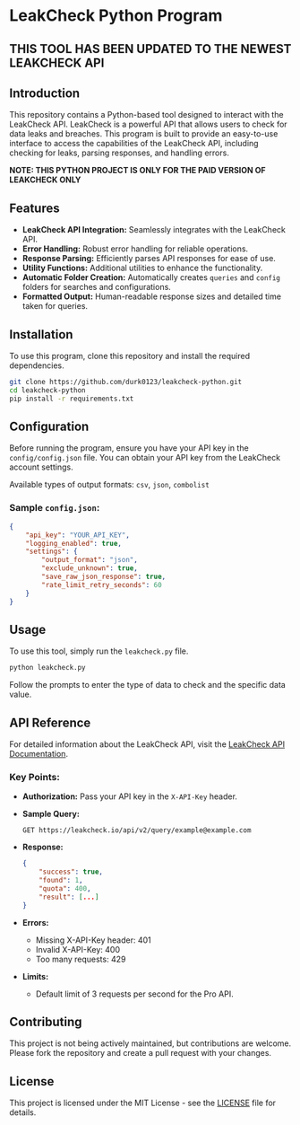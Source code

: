 
# LeakCheck Python Program
## THIS TOOL HAS BEEN UPDATED TO THE NEWEST LEAKCHECK API 

## Introduction
This repository contains a Python-based tool designed to interact with the LeakCheck API. LeakCheck is a powerful API that allows users to check for data leaks and breaches. This program is built to provide an easy-to-use interface to access the capabilities of the LeakCheck API, including checking for leaks, parsing responses, and handling errors.

**NOTE: THIS PYTHON PROJECT IS ONLY FOR THE PAID VERSION OF LEAKCHECK ONLY**

## Features
- **LeakCheck API Integration:** Seamlessly integrates with the LeakCheck API.
- **Error Handling:** Robust error handling for reliable operations.
- **Response Parsing:** Efficiently parses API responses for ease of use.
- **Utility Functions:** Additional utilities to enhance the functionality.
- **Automatic Folder Creation:** Automatically creates `queries` and `config` folders for searches and configurations.
- **Formatted Output:** Human-readable response sizes and detailed time taken for queries.

## Installation
To use this program, clone this repository and install the required dependencies.

```bash
git clone https://github.com/durk0123/leakcheck-python.git
cd leakcheck-python
pip install -r requirements.txt
```

## Configuration
Before running the program, ensure you have your API key in the `config/config.json` file. You can obtain your API key from the LeakCheck account settings.

Available types of output formats:
`csv`, `json`, `combolist`

### Sample `config.json`:
```json
{
    "api_key": "YOUR_API_KEY",
    "logging_enabled": true,
    "settings": {
        "output_format": "json",
        "exclude_unknown": true,
        "save_raw_json_response": true,
        "rate_limit_retry_seconds": 60
    }
}
```

## Usage
To use this tool, simply run the `leakcheck.py` file.

```bash
python leakcheck.py
```

Follow the prompts to enter the type of data to check and the specific data value.

## API Reference
For detailed information about the LeakCheck API, visit the [LeakCheck API Documentation](https://wiki.leakcheck.io/en/api/api-v2-pro).

### Key Points:
- **Authorization:** Pass your API key in the `X-API-Key` header.
- **Sample Query:**
    ```plaintext
    GET https://leakcheck.io/api/v2/query/example@example.com
    ```
- **Response:**
    ```json
    {
        "success": true,
        "found": 1,
        "quota": 400,
        "result": [...]
    }
    ```

- **Errors:**
  - Missing X-API-Key header: 401
  - Invalid X-API-Key: 400
  - Too many requests: 429

- **Limits:**
  - Default limit of 3 requests per second for the Pro API.

## Contributing
This project is not being actively maintained, but contributions are welcome. Please fork the repository and create a pull request with your changes.

## License
This project is licensed under the MIT License - see the [LICENSE](LICENSE) file for details.
